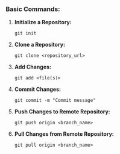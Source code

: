 ### Basic Commands:

1. **Initialize a Repository:**
   ```
   git init
   ```
2. **Clone a Repository:**
   ```
   git clone <repository_url>
   ```

3. **Add Changes:**
   ```
   git add <file(s)>
   ```
4. **Commit Changes:**
   ```
   git commit -m "Commit message"
   ```

5. **Push Changes to Remote Repository:**
   ```
   git push origin <branch_name>
   ```

6. **Pull Changes from Remote Repository:**
   ```
   git pull origin <branch_name>
   ```